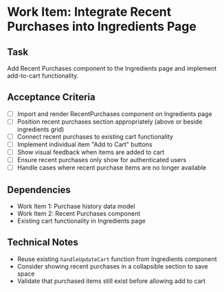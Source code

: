 # Work Item: Integrate Recent Purchases into Ingredients Page

## Task
Add Recent Purchases component to the Ingredients page and implement add-to-cart functionality.

## Acceptance Criteria
- [ ] Import and render RecentPurchases component on Ingredients page
- [ ] Position recent purchases section appropriately (above or beside ingredients grid)
- [ ] Connect recent purchases to existing cart functionality
- [ ] Implement individual item "Add to Cart" buttons
- [ ] Show visual feedback when items are added to cart
- [ ] Ensure recent purchases only show for authenticated users
- [ ] Handle cases where recent purchase items are no longer available

## Dependencies
- Work Item 1: Purchase history data model
- Work Item 2: Recent Purchases component
- Existing cart functionality in Ingredients page

## Technical Notes
- Reuse existing `handleUpdateCart` function from Ingredients component
- Consider showing recent purchases in a collapsible section to save space
- Validate that purchased items still exist before allowing add to cart
